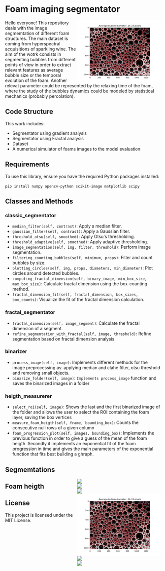 # Foam imaging segmentator

<img align="right" src=https://github.com/fravij99/Foam_Segmentation/blob/master/demo_images_segmented/bubbles_perfect.png  width="270">

Hello everyone! This repository deals with the image segmemtation of different foam structures. The main dataset is coming from hyperspectral acquisitions of sparkling wine. The aim of the wotrk consists in segmenting bubbles from different points of view in order to extract relevant features as average bubble size or the temporal evolution of the foam. Another relevat parameter could be represented by the relaxing time of the foam, where the study of the bubbles dynamics could be modeled by statistical mechanics (probably percolation).

## Code Structure
This work includes:
- Segmentator using gradient analysis
- Segmentator using Fractal analysis
- Dataset
- A numerical simulator of foams images to the model evaluation

## Requirements
To use this library, ensure you have the required Python packages installed:

```pip install numpy opencv-python scikit-image matplotlib scipy```

## Classes and Methods
### classic_segmentator
- `median_filter(self, contrast)`: Apply a median filter.
- `gaussian_filter(self, contrast)`: Apply a Gaussian filter.
- `threshold_otsu(self, smoothed)`: Apply Otsu's thresholding.
- `threshold_adaptive(self, smoothed)`: Apply adaptive thresholding.
- `image_segmentation(self, img, filter, threshold)`: Perform image segmentation.
- `filtering_counting_bubbles(self, minimum, props)`: Filter and count bubbles by size.
- `plotting_circles(self, img, props, diameters, min_diameter)`: Plot circles around detected bubbles.
- `computing_fractal_dimension(self, binary_image, min_box_size, max_box_size)`: Calculate fractal dimension using the box-counting method.
- `fractal_dimension_fit(self, fractal_dimension, box_sizes, box_counts)`: Visualize the fit of the fractal dimension calculation.

### fractal_segmentator
- `fractal_dimension(self, image_segment)`: Calculate the fractal dimension of a segment.
- `refine_segmentation_with_fractal(self, image, threshold)`: Refine segmentation based on fractal dimension analysis.

### binarizer
- `process_image(self, image)`: Implements different methods for the image preprocessing as: applying median and clahe filter, otsu threshold and removing small objects.
- `binarize_folder(self, image)`: `Implements process_image` function and saves the binarized images in a folder

### heigth_measurerer
- `select_roi(self, image)`: Shows the last and the first binarized image of the folder and allows the user to select the ROI containing the foam layer, saving the box vertices
- `measure_foam_heigth(self, frame, bounding_box)`: Counts the consecutive null rows of a given column
- `foam_progression_plot(self, images, bounding_box)`: Implements the previous function in order to give a guess of the mean of the foam heigth. Secondly it implements an exponential fit of the foam progression in time and gives the main parameters of the exponential function that fits best building a ghraph. 

## Segmemtations

<img align="right" src=https://github.com/fravij99/Foam_Segmentation/blob/master/demo_images_segmented/schiumaweb.jpg  width="270">
<img align="right" src=https://github.com/fravij99/Foam_Segmentation/blob/master/demo_images_segmented/segmentation1.png  width="270">
<img align="right" src=https://github.com/fravij99/Foam_Segmentation/blob/master/demo_images_segmented/fractal_fit.png  width="270">
<img align="right" src=https://github.com/fravij99/Foam_Segmentation/blob/master/demo_images_segmented/bubbles_perfect.png  width="270">

## Foam heigth
<img align="right" src=https://github.com/fravij99/Foam_Segmentation/blob/master/demo_images_segmented/foam/IDSBentivoglio2curve_fit.png  width="270">
<img align="right" src=https://github.com/fravij99/Foam_Segmentation/blob/master/demo_images_segmented/foam/frameIDS_036.jpg  width="270">

## License
This project is licensed under the MIT License.